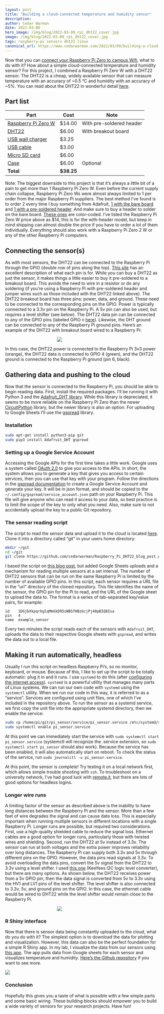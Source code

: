 ```yaml
---
layout: post
title: "Building a cloud-connected temperature and humidity sensor"
description:
author: Cedar Warman
date: 2022-03-08
hero_image: /img/blog/2022-03-09_rpi_dht22_cover.jpg
image: /img/blog/2022-03-09_rpi_dht22_cover.jpg
tags: raspberry-pi sensors dht22 linux
canonical_url: https://www.cedarwarman.com/2022/03/09/building-a-cloud-connected-temp-and-humidity-sensor.html
---
```


Now that you can <a href ="https://www.cedarwarman.com/2020/08/09/connecting-to-campus-wifi.html">connect your Raspberry Pi Zero to campus Wifi</a>, what to do with it? How about a simple cloud-connected temperature and humidity sensor? For this project, I combined a Raspberry Pi Zero W with a DHT22 sensor. The DHT22 is a cheap, widely available sensor that can measure temperature with an accuracy of ~0.5 °C and humidity with an accuracy of ~5%. You can read about the DHT22 in wonderful detail <a href ="https://www.kandrsmith.org/RJS/Misc/Hygrometers/calib_dht22.html">here</a>.

## Part list
<div class="container is-max-desktop has-text-centered">
<table class="table is-hoverable">
<thead>
<tr>
<th>Part</th>
<th>Cost</th>
<th>Note</th>
</tr>
</thead>
<tbody>
	<tr>
		<td><a href ="https://www.adafruit.com/product/3708">Raspberry Pi Zero W</a></td>
		<td>$14.00</td>
		<td>With pre-soldered header</td>
	</tr>
	<tr>
		<td><a href ="https://www.amazon.com/gp/product/B07XBVR532/">DHT22</a></td>
		<td>$6.00</td>
		<td>With breakout board</td>
	</tr>
	<tr>
		<td><a href ="https://www.amazon.com/Charger-X-Universal-Adapter-Samsung/dp/B0794WT57Y/">USB wall charger</a></td>
		<td>$3.25</td>
		<td></td>
	</tr>
	<tr>
		<td><a href ="https://www.amazon.com/10ft3Pack-Charging-Smartphone-Connection-Blackwhite/dp/B06XYH75NQ/">USB cable</a></td>
		<td>$3.00</td>
		<td></td>
	</tr>
	<tr>
		<td><a href ="https://www.amazon.com/PNY-Elite-microSDHC-Memory-3-Pack/dp/B07YXJM282/">Micro SD card</a></td>
		<td>$6.00</td>
		<td></td>
	</tr>
	<tr>
		<td><a href ="https://www.adafruit.com/product/3471">Case</a></td>
		<td>$6.00</td>
		<td>Optional</td>
	</tr>
	<tr>
		<td><strong>Total</strong></td>
		<td><strong>$38.25</strong></td>
		<td></td>
	</tr>
</tbody>
</table>

</div>

Note: The biggest downside to this project is that it’s always a little bit of a pain to get more than 1 Raspberry Pi Zero W. Even before the current supply chain collapse, Raspberry Pi Zero Ws were almost always limited to 1 per order from the major Raspberry Pi suppliers. The best method I’ve found is to order 2 every time I buy something from Adafruit, <a href ="https://www.adafruit.com/product/3400">1 with the bare board</a> and <a href ="https://www.adafruit.com/product/3708">1 with a pre-soldered header</a>. And make sure to buy a header to solder on the bare board. <a href ="https://www.adafruit.com/product/3907">These ones</a> are color-coded. I’ve listed the Raspberry Pi Zero W price above as $14, this is for the with-header model, but keep in mind shipping can almost double the price if you have to order a lot of them individually. Everything should also work with a Raspberry Pi Zero 2 W or any of the other Raspberry Pi computers.

## Connecting the sensor(s)
As with most sensors, the DHT22 can be connected to the Raspberry Pi through the GPIO (double row of pins along the top). <a href ="https://pinout.xyz/">This site</a> has an excellent description of what each pin is for. While you can buy a DHT22 as just the sensor, it makes things a little easier to buy it pre-soldered to a breakout board. This avoids the need to wire in a resistor or do any soldering (if you’re using a Raspberry Pi with pre-soldered header and jumper wires such as those included with the DHT22 linked above). The DHT22 breakout board has three pins: power, data, and ground. These need to be connected to the corresponding pins on the GPIO. Power is typically connected to a 3.3v pin on the Raspberry Pi. A 5v pin can also be used, but requires a level shifter (see below). The DHT22 data pin can be connected to any of the GPIO pins (labeled GPIO n <a href ="https://pinout.xyz/">here</a>). Likewise, the DHT ground can be connected to any of the Raspberry Pi ground pins. Here’s an example of the DHT22 with breakout board wired to a Raspberry Pi:

<div class="container is-max-desktop">
	<div class="columns">
		<div class="column is-4"></div>
		<div class="column is-4">
			<img src="/img/blog/2022-03-09_DHT22_RPi0.jpg">
		</div>
		<div class="column is-4"></div>
	</div>
</div>

In this case, the DHT22 power is connected to the Raspberry Pi 3v3 power (orange), the DHT22 data is connected to GPIO 4 (green), and the DHT22 ground is connected to the Raspberry Pi ground (pin 6, black).

## Gathering data and pushing to the cloud
Now that the sensor is connected to the Raspberry Pi, you should be able to begin reading data. First, install the required packages. I’ll be running it with Python 3 and the <a href ="https://github.com/adafruit/Adafruit_Python_DHT">Adafruit_DHT library</a>. While this library is depreciated, it seems to be more reliable on the Raspberry Pi Zero than the newer <a href ="https://github.com/adafruit/Adafruit_CircuitPython_DHT">CircuitPython</a> library, but the newer library is also an option. For uploading to Google Sheets I’ll use the <a href ="https://docs.gspread.org/en/latest/">gspread</a> library.

### Installation
```bash
sudo apt-get install python3-pip git
sudo pip3 install Adafruit_DHT gspread
```

### Setting up a Google Service Account
Accessing the Google APIs for the first time takes a little work. Google uses a system called <a href ="https://developers.google.com/identity/protocols/oauth2">OAuth 2.0</a> to give you access to the APIs. In short, the system allows you to generate a key that gives you access to certain services, then you can use that key with your program. Follow the directions in the <a href ="https://docs.gspread.org/en/latest/oauth2.html">gspread documentation</a> to create a Google Service Account and generate your key. It will be in json format, and should be copied to the `~/.config/gspread/service_account.json` path on your Raspberry Pi. This file will give anyone who can read it access to your data, so best practice is to limit the scope of the key to only what you need. Also, make sure to not accidentally upload the key to a public Git repository.

### The sensor reading script
The script to read the sensor data and upload it to the cloud is located <a href ="https://github.com/cedarwarman/Raspberry_Pi_DHT22_blog_post">here</a>. Clone it into a directory called “git” in your users home directory:

```bash
mkdir ~/git
cd ~/git
git clone https://github.com/cedarwarman/Raspberry_Pi_DHT22_blog_post.git
```

I based the script on <a href ="https://pimylifeup.com/raspberry-pi-humidity-sensor-dht22/">this blog post</a>, but added Google Sheets uploads and a mechanism for reading multiple sensors at a set interval. The number of DHT22 sensors that can be run on the same Raspberry Pi is limited by the number of available GPIO pins. In this script, each sensor requires a URL file in the “url” directory of the cloned repository. This file identifies the name of the sensor, the GPIO pin for the Pi to read, and the URL of the Google sheet to upload the data to. The format is a series of tab-separated key/value pairs, for example:

```
id    1DGjbXkpqrkglqMmGkD95zWBSfHBzGcjPj48pBIQ8Isa
pin   4
name  example_sensor
```

Every two minutes the script reads each of the sensors with `Adafruit_DHT`, uploads the data to their respective Google sheets with `gspread`, and writes the data out to a local file.

## Making it run automatically, headless
Usually I run this script on headless Raspberry Pi’s, so no monitor, keyboard, or mouse. Because of this, I like to set up the script to be totally automatic: plug it in and it runs. I use `systemd` to do this (after <a href ="https://www.cedarwarman.com/2020/08/09/connecting-to-campus-wifi.html">configuring the internet access</a>). `systemd` is a powerful utility that manages many parts of Linux systems. We can run our own code with `systemd` using the `systemctl` utility. When we run our code in this way, it is referred to as a “service”. Services are configured using unit files, one of which I’ve included in the repository above. To run the sensor as a systemd service, we first copy the unit file into the appropriate systemd directory, then we enable the service:

```bash
sudo cp /home/pi/git/pi_sensor/service/pi_sensor.service /etc/systemd/system/
sudo systemctl enable pi_sensor.service
```

At this point we can immediately start the service with `sudo systemctl start pi_sensor.service` (systemctl will recognize the .service extension, so `sudo systemctl start pi_sensor` should also work). Because the service has been enabled, it will also automatically start on reboot. To check the status of the service, run `sudo journalctl -u pi_sensor.service`.

At this point, the sensor is complete! Try testing it on a local network first, which allows simple trouble shooting with `ssh`. To troubleshoot on a university network, I’ve had good luck with <a href ="https://remote.it/">remote.it</a>, but there are lots of good options for headless logins.

### Longer wire runs
A limiting factor of the sensor as described above is the inability to have long distances between the Raspberry Pi and the sensor. More than a few feet of wire degrades the signal and can cause data loss. This is especially important when running multiple sensors in different locations with a single Raspberry Pi. Longer runs are possible, but required two considerations. First, use a high-quality shielded cable to reduce the signal loss. Ethernet cables are a good option for longer runs, particularly those with twisted wires and shielding. Second, run the DHT22 at 5v instead of 3.3v. The sensor can run at both voltages and the extra power improves reliability over long distances. The Raspberry Pi can supply both 3.3v and 5v through different pins on the GPIO. However, the data pins read signals at 3.3v. To avoid overloading the data pins, convert the 5v signal from the DHT22 to 3.3v using a level shifter. I used <a href ="https://www.amazon.com/gp/product/B07LG646VS/">this one</a> (KeeYees I2C logic level converter), but there are many options. As shown below, the DHT22 receives power from a 5v GPIO pin, then the data signal is converted from 5v to 3.3v using the HV1 and LV1 pins of the level shifter. The level shifter is also connected to 3.3v, 5v, and ground pins on the GPIO. In this case, the ethernet cable would be wired to DHT22 while the level shifter would remain close to the Raspberry Pi. 

<div class="container is-max-desktop">
    <div class="columns">
		<div class="column is-4"></div>
        <div class="column is-4">
            <img src="/img/blog/2022-03-09_DHT22_level_shifter.jpg">
        </div>
		<div class="column is-4"></div>
    </div>
</div>

### R Shiny interface
Now that there is sensor data being constantly uploaded to the cloud, what do you do with it? The simplest option is to download the data for plotting and visualization. However, this data can also be the perfect foundation for a simple R Shiny app. In my lab, I visualize the data from our sensors using <a href ="https://viz.datascience.arizona.edu/palanivelu-lab-sensors/">this app</a>. The app pulls data from Google sheets for each sensor and visualizes temperature and humidity. <a href ="https://github.com/cedarwarman/shiny_pi_sensors/">Here’s the Github repository</a> if you want to see more.

<div class="container is-max-desktop">
    <div class="columns">
        <div class="column is-12">
            <img src="/img/blog/2022-03-09_shiny_interface.jpg">
        </div>
    </div>
</div>

### Conclusion
Hopefully this gives you a taste of what is possible with a few simple parts and some basic wiring. These building blocks should empower you to build a wide variety of sensors for your research projects. Have fun!

